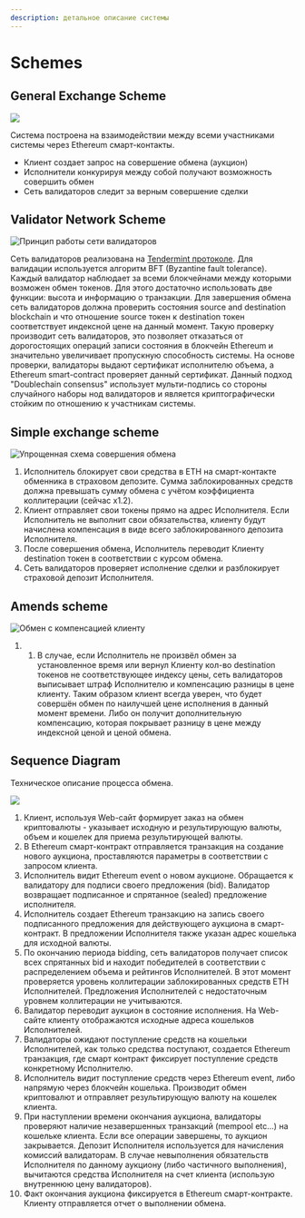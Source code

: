 ```yaml
---
description: детальное описание системы
---
```


# Schemes

## General Exchange Scheme

![](../.gitbook/assets/main-scheme%20%281%29.png)

Система построена на взаимодействии между всеми участниками системы через Ethereum смарт-контакты.

* Клиент создает запрос на совершение обмена \(аукцион\)
* Исполнители конкурируя между собой получают возможность совершить обмен
* Сеть валидаторов следит за верным совершение сделки

## Validator Network Scheme

![&#x41F;&#x440;&#x438;&#x43D;&#x446;&#x438;&#x43F; &#x440;&#x430;&#x431;&#x43E;&#x442;&#x44B; &#x441;&#x435;&#x442;&#x438; &#x432;&#x430;&#x43B;&#x438;&#x434;&#x430;&#x442;&#x43E;&#x440;&#x43E;&#x432;](../.gitbook/assets/tendermint.png)

Сеть валидаторов реализована на [Tendermint протоколе](https://tendermint.com/static/docs/tendermint.pdf). Для валидации используется алгоритм BFT \(Byzantine fault tolerance\). Каждый валидатор наблюдает за всеми блокчейнами между которыми возможен обмен токенов. Для этого достаточно использовать две функции: высота и информацию о транзакции. Для завершения обмена сеть валидаторов должна проверить состояния source and destination blockchain и что отношение source токен к destination токен соответствует индексной цене на данный момент. Такую проверку производит сеть валидаторов, это позволяет отказаться от дорогостоящих операций записи состояния в блокчейн Ethereum и значительно увеличивает пропускную способность системы. На основе проверки, валидаторы выдают сертификат исполнителю объема, а Ethereum smart-contract проверяет данный сертификат. Данный подход "Doublechain consensus" использует мульти-подпись со стороны случайного наборы нод валидаторов и является криптографически стойким по отношению к участникам системы.

## Simple exchange scheme

![&#x423;&#x43F;&#x440;&#x43E;&#x449;&#x435;&#x43D;&#x43D;&#x430;&#x44F; &#x441;&#x445;&#x435;&#x43C;&#x430; &#x441;&#x43E;&#x432;&#x435;&#x440;&#x448;&#x435;&#x43D;&#x438;&#x44F; &#x43E;&#x431;&#x43C;&#x435;&#x43D;&#x430;](../.gitbook/assets/simple-change.png)

1. Исполнитель блокирует свои средства в ETH на смарт-контакте обменника в страховом депозите. Сумма заблокированных средств должна превышать сумму обмена с учётом коэффициента коллитерации \(сейчас x1.2\).
2. Клиент отправляет свои токены прямо на адрес Исполнителя. Если Исполнитель не выполнит свои обязательства, клиенту будут начислена компенсация в виде всего заблокированного депозита Исполнителя.
3. После совершения обмена, Исполнитель переводит Клиенту destination токен в соответствии с курсом обмена.
4. Сеть валидаторов проверяет исполнение сделки и разблокирует страховой депозит Исполнителя.

## Amends scheme

![&#x41E;&#x431;&#x43C;&#x435;&#x43D; &#x441; &#x43A;&#x43E;&#x43C;&#x43F;&#x435;&#x43D;&#x441;&#x430;&#x446;&#x438;&#x435;&#x439; &#x43A;&#x43B;&#x438;&#x435;&#x43D;&#x442;&#x443;](../.gitbook/assets/set-fine.png)

1. 1. В случае, если Исполнитель не произвёл обмен за установленное время или вернул Клиенту кол-во destination токенов не соответствующее индексу цены, сеть валидаторов выписывает штраф Исполнителю и компенсацию разницы в цене клиенту. Таким образом клиент всегда уверен, что будет совершён обмен по наилучшей цене исполнения в данный момент времени. Либо он получит дополнительную компенсацию, которая покрывает разницу в цене между индексной ценой и ценой обмена.

## Sequence Diagram

Техническое описание процесса обмена.

![](../.gitbook/assets/gluon-exchange-sequence-diagram-1.svg)

1. Клиент, используя Web-сайт формирует заказ на обмен криптовалюты - указывает исходную и результирующую валюты, объем и кошелек для приема результирующей валюты.
2. В Ethereum смарт-контракт отправляется транзакция на создание нового аукциона, проставляются параметры в соответствии с запросом клиента. 
3. Исполнитель видит Ethereum event о новом аукционе. Обращается к валидатору для подписи своего предложения \(bid\). Валидатор возвращает подписанное и спрятанное \(sealed\) предложение исполнителя. 
4. Исполнитель создает Ethereum транзакцию на запись своего подписанного предложения для действующего аукциона в смарт-контракт. В предложении Исполнителя также указан адрес кошелька для исходной валюты.
5. По окончанию периода bidding, сеть валидаторов получает список всех спрятанных bid и находит победителей в соответствии с распределением объема и рейтингов Исполнителей. В этот момент проверяется уровень коллитерации заблокированных средств ETH Исполнителей. Предложения Исполнителей с недостаточным уровнем коллитерации не учитываются.
6. Валидатор переводит аукцион в состояние исполнения. На Web-сайте клиенту отображаются исходные адреса кошельков Исполнителей. 
7. Валидаторы ожидают поступление средств на кошельки Исполнителей, как только средства поступают, создается Ethereum транзакция, где смарт контракт фиксирует поступление средств конкретному Исполнителю. 
8. Исполнитель видит поступление средств через Ethereum event, либо напрямую через блокчейн кошелька. Производит обмен криптовалют и отправляет результирующую валюту на кошелек клиента.
9. При наступлении времени окончания аукциона, валидаторы проверяют наличие незавершенных транзакций \(mempool etc…\) на кошельке клиента. Если все операции завершены, то аукцион закрывается. Депозит Исполнителя используется для начисления комиссий валидаторам. В случае невыполнения обязательств Исполнителя по данному аукциону \(либо частичного выполнения\), вычитаются средства Исполнителя на счет клиента \(использую внутреннюю цену валидаторов\).
10. Факт окончания аукциона фиксируется в Ethereum смарт-контракте. Клиенту отправляется отчет о выполнении обмена.

